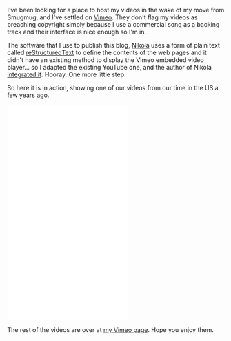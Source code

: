 <!--
.. title: Videos on Vimeo
.. slug: videos-on-Vimeo
.. date: 2013/01/31 05:09:26
.. spellcheck_exceptions: Smugmug,Vimeo,YouTube,blog,reStructuredText
.. tags: Photography
.. link: 
.. description: 
-->


I've been looking for a place to host my videos in the wake of my move from Smugmug, and I've settled on [Vimeo](http://vimeo.com/edwinsteele/videos). They don't flag my videos as breaching copyright simply because I use a commercial song as a backing track and their interface is nice enough so I'm in.

The software that I use to publish this blog, [Nikola](http://getnikola.com) uses a form of plain text called [reStructuredText](http://en.wikipedia.org/wiki/ReStructuredText) to define the contents of the web pages and it didn't have an existing method to display the Vimeo embedded video player... so I adapted the existing YouTube one, and the author of Nikola [integrated it](https://github.com/getnikola/nikola/pull/253). Hooray. One more little step.

So here it is in action, showing one of our videos from our time in the US a few years ago.
<iframe src="//player.vimeo.com/video/58466321" width="281" height="500" frameborder="0" webkitallowfullscreen="webkitAllowFullScreen" mozallowfullscreen="mozallowfullscreen" allowfullscreen="allowFullScreen"></iframe>

The rest of the videos are over at [my Vimeo page](http://vimeo.com/edwinsteele/videos). Hope you enjoy them.

